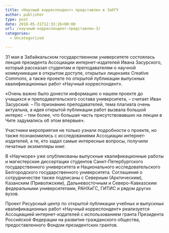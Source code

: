 ```yaml
---
title: «Научный корреспондент» представлен в ЗабГУ
author: publisher
type: post
date: 2018-05-31T12:33:26+00:00
url: /научный-корреспондент-представлен-3/
categories:
  - Uncategorized

---
```

31 мая в Забайкальском государственном университете состоялась лекция президента Ассоциации интернет-издателей Ивана Засурского, который рассказал студентам и преподавателям о научной коммуникации в открытом доступе, открытых лицензиях Creative Commons, а также проекте по открытой публикации выпускных квалификационных работ «Научный корреспондент».

«Очень важно было донести информацию о нашем проекте до учащихся и преподавательского состава университета, – считает Иван Засурский. – По признанию преподавателей, тема плагиата очень актуальна, а идея открытой публикации работ вызвала большой интерес – тем более, что большая часть присутствовавших на лекции в Чите задумались об этом впервые».

Участники мероприятия не только узнали подробности о проекте, но также познакомились с исследованиями Ассоциации интернет-издателей, а те, кто задал самые интересные вопросы, получили печатные экземпляры книг.

В «Научкоре» уже опубликованы выпускные квалификационные работы и магистерские диссертации студентов Санкт-Петербургского государственного университета и Национального исследовательского Белгородского государственного университета. Соглашения о сотрудничестве также подписаны с Северным (Арктическим), Казанским (Приволжским), Дальневосточным и Северо-Кавказским федеральными университетами, РАНХиГС, ГИТИС и рядом других вузов.

Проект Ресурсный центр по открытой публикации учебных и выпускных квалификационных работ «Научный корреспондент» реализуется Ассоциацией интернет-издателей с использованием гранта Президента Российской Федерации на развитие гражданского общества, предоставленного Фондом президентских грантов.